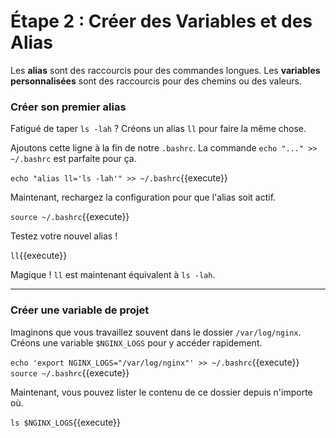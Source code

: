 # Étape 2 : Créer des Variables et des Alias

Les **alias** sont des raccourcis pour des commandes longues. Les **variables personnalisées** sont des raccourcis pour des chemins ou des valeurs.

### Créer son premier alias

Fatigué de taper `ls -lah` ? Créons un alias `ll` pour faire la même chose.

Ajoutons cette ligne à la fin de notre `.bashrc`. La commande `echo "..." >> ~/.bashrc` est parfaite pour ça.

`echo "alias ll='ls -lah'" >> ~/.bashrc`{{execute}}

Maintenant, rechargez la configuration pour que l'alias soit actif.

`source ~/.bashrc`{{execute}}

Testez votre nouvel alias !

`ll`{{execute}}

Magique ! `ll` est maintenant équivalent à `ls -lah`.

---
### Créer une variable de projet

Imaginons que vous travaillez souvent dans le dossier `/var/log/nginx`. Créons une variable `$NGINX_LOGS` pour y accéder rapidement.

`echo 'export NGINX_LOGS="/var/log/nginx"' >> ~/.bashrc`{{execute}}
`source ~/.bashrc`{{execute}}

Maintenant, vous pouvez lister le contenu de ce dossier depuis n'importe où.

`ls $NGINX_LOGS`{{execute}}